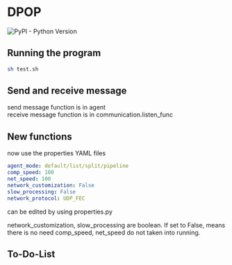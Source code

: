 # DPOP
![PyPI - Python Version](https://img.shields.io/badge/python-≥3-blue.svg)


## Running the program
```sh
sh test.sh
```


## Send and receive message
send message function is in agent\
receive message function is in communication.listen_func


## New functions
now use the properties YAML files
```yaml
agent_mode: default/list/split/pipeline
comp_speed: 100
net_speed: 100
network_customization: False
slow_processing: False
network_protocol: UDP_FEC
```
can be edited by using properties.py

network_customization, slow_processing are boolean. If set to False, means there is no need 
comp_speed, net_speed do not taken into running.


## To-Do-List
    
